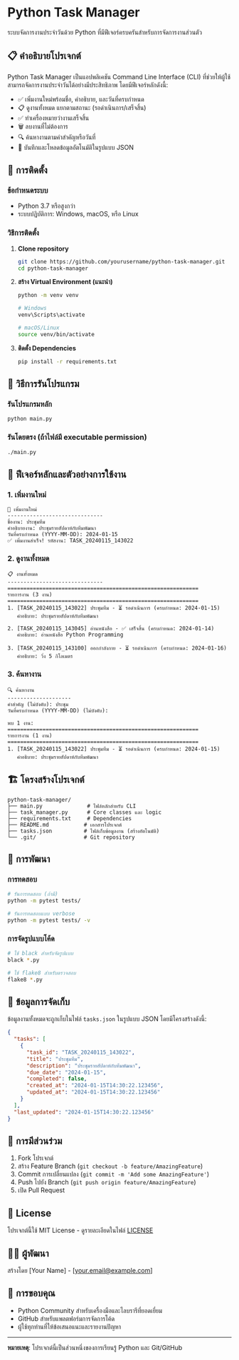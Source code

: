# Python Task Manager

ระบบจัดการงานประจำวันด้วย Python ที่มีฟีเจอร์ครบครันสำหรับการจัดการงานส่วนตัว

## 📋 คำอธิบายโปรเจกต์

Python Task Manager เป็นแอปพลิเคชัน Command Line Interface (CLI) ที่ช่วยให้ผู้ใช้สามารถจัดการงานประจำวันได้อย่างมีประสิทธิภาพ โดยมีฟีเจอร์หลักดังนี้:

- ✅ เพิ่มงานใหม่พร้อมชื่อ, คำอธิบาย, และวันที่ครบกำหนด
- 📋 ดูงานทั้งหมด แยกตามสถานะ (รอดำเนินการ/เสร็จสิ้น)
- ✅ ทำเครื่องหมายว่างานเสร็จสิ้น
- 🗑️ ลบงานที่ไม่ต้องการ
- 🔍 ค้นหางานตามคำสำคัญหรือวันที่
- 💾 บันทึกและโหลดข้อมูลอัตโนมัติในรูปแบบ JSON

## 🚀 การติดตั้ง

### ข้อกำหนดระบบ
- Python 3.7 หรือสูงกว่า
- ระบบปฏิบัติการ: Windows, macOS, หรือ Linux

### วิธีการติดตั้ง

1. **Clone repository**
   ```bash
   git clone https://github.com/yourusername/python-task-manager.git
   cd python-task-manager
   ```

2. **สร้าง Virtual Environment (แนะนำ)**
   ```bash
   python -m venv venv
   
   # Windows
   venv\Scripts\activate
   
   # macOS/Linux
   source venv/bin/activate
   ```

3. **ติดตั้ง Dependencies**
   ```bash
   pip install -r requirements.txt
   ```

## 🎯 วิธีการรันโปรแกรม

### รันโปรแกรมหลัก
```bash
python main.py
```

### รันโดยตรง (ถ้าไฟล์มี executable permission)
```bash
./main.py
```

## 📖 ฟีเจอร์หลักและตัวอย่างการใช้งาน

### 1. เพิ่มงานใหม่
```
📝 เพิ่มงานใหม่
------------------------------
ชื่องาน: ประชุมทีม
คำอธิบายงาน: ประชุมรายสัปดาห์กับทีมพัฒนา
วันที่ครบกำหนด (YYYY-MM-DD): 2024-01-15
✅ เพิ่มงานสำเร็จ! รหัสงาน: TASK_20240115_143022
```

### 2. ดูงานทั้งหมด
```
📋 งานทั้งหมด
------------------------------
============================================================
รายการงาน (3 งาน)
============================================================
1. [TASK_20240115_143022] ประชุมทีม - ⏳ รอดำเนินการ (ครบกำหนด: 2024-01-15)
   คำอธิบาย: ประชุมรายสัปดาห์กับทีมพัฒนา

2. [TASK_20240115_143045] อ่านหนังสือ - ✅ เสร็จสิ้น (ครบกำหนด: 2024-01-14)
   คำอธิบาย: อ่านหนังสือ Python Programming

3. [TASK_20240115_143100] ออกกำลังกาย - ⏳ รอดำเนินการ (ครบกำหนด: 2024-01-16)
   คำอธิบาย: วิ่ง 5 กิโลเมตร
```

### 3. ค้นหางาน
```
🔍 ค้นหางาน
--------------------
คำสำคัญ (ไม่บังคับ): ประชุม
วันที่ครบกำหนด (YYYY-MM-DD) (ไม่บังคับ): 

พบ 1 งาน:
============================================================
รายการงาน (1 งาน)
============================================================
1. [TASK_20240115_143022] ประชุมทีม - ⏳ รอดำเนินการ (ครบกำหนด: 2024-01-15)
   คำอธิบาย: ประชุมรายสัปดาห์กับทีมพัฒนา
```

## 🏗️ โครงสร้างโปรเจกต์

```
python-task-manager/
├── main.py              # ไฟล์หลักสำหรับ CLI
├── task_manager.py      # Core classes และ logic
├── requirements.txt     # Dependencies
├── README.md           # เอกสารโปรเจกต์
├── tasks.json          # ไฟล์เก็บข้อมูลงาน (สร้างอัตโนมัติ)
└── .git/               # Git repository
```

## 🔧 การพัฒนา

### การทดสอบ
```bash
# รันการทดสอบ (ถ้ามี)
python -m pytest tests/

# รันการทดสอบแบบ verbose
python -m pytest tests/ -v
```

### การจัดรูปแบบโค้ด
```bash
# ใช้ black สำหรับจัดรูปแบบ
black *.py

# ใช้ flake8 สำหรับตรวจสอบ
flake8 *.py
```

## 📁 ข้อมูลการจัดเก็บ

ข้อมูลงานทั้งหมดจะถูกเก็บในไฟล์ `tasks.json` ในรูปแบบ JSON โดยมีโครงสร้างดังนี้:

```json
{
  "tasks": [
    {
      "task_id": "TASK_20240115_143022",
      "title": "ประชุมทีม",
      "description": "ประชุมรายสัปดาห์กับทีมพัฒนา",
      "due_date": "2024-01-15",
      "completed": false,
      "created_at": "2024-01-15T14:30:22.123456",
      "updated_at": "2024-01-15T14:30:22.123456"
    }
  ],
  "last_updated": "2024-01-15T14:30:22.123456"
}
```

## 🤝 การมีส่วนร่วม

1. Fork โปรเจกต์
2. สร้าง Feature Branch (`git checkout -b feature/AmazingFeature`)
3. Commit การเปลี่ยนแปลง (`git commit -m 'Add some AmazingFeature'`)
4. Push ไปยัง Branch (`git push origin feature/AmazingFeature`)
5. เปิด Pull Request

## 📝 License

โปรเจกต์นี้ใช้ MIT License - ดูรายละเอียดในไฟล์ [LICENSE](LICENSE)

## 👨‍💻 ผู้พัฒนา

สร้างโดย [Your Name] - [your.email@example.com]

## 🙏 การขอบคุณ

- Python Community สำหรับเครื่องมือและไลบรารีที่ยอดเยี่ยม
- GitHub สำหรับแพลตฟอร์มการจัดการโค้ด
- ผู้ใช้ทุกท่านที่ให้ข้อเสนอแนะและรายงานปัญหา

---

**หมายเหตุ**: โปรเจกต์นี้เป็นส่วนหนึ่งของการเรียนรู้ Python และ Git/GitHub
